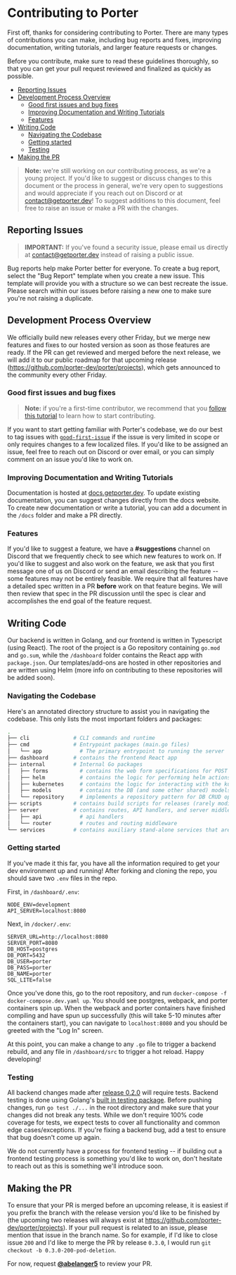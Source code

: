 # Contributing to Porter

First off, thanks for considering contributing to Porter. There are many types of contributions you can make, including bug reports and fixes, improving documentation, writing tutorials, and larger feature requests or changes.

Before you contribute, make sure to read these guidelines thoroughly, so that you can get your pull request reviewed and finalized as quickly as possible. 

- [Reporting Issues](#reporting-issues)
- [Development Process Overview](#development-process-overview)
  * [Good first issues and bug fixes](#good-first-issues-and-bug-fixes)
  * [Improving Documentation and Writing Tutorials](#improving-documentation-and-writing-tutorials)
  * [Features](#features)
- [Writing Code](#writing-code)
  * [Navigating the Codebase](#navigating-the-codebase)
  * [Getting started](#getting-started)
  * [Testing](#testing)
- [Making the PR](#making-the-pr)

> **Note:** we're still working on our contributing process, as we're a young project. If you'd like to suggest or discuss changes to this document or the process in general, we're very open to suggestions and would appreciate if you reach out on Discord or at [contact@getporter.dev](mailto:contact@getporter.dev)! To suggest additions to this document, feel free to raise an issue or make a PR with the changes. 

## Reporting Issues

> **IMPORTANT:** If you've found a security issue, please email us directly at [contact@getporter.dev](mailto:contact@getporter.dev) instead of raising a public issue.

Bug reports help make Porter better for everyone. To create a bug report, select the "Bug Report" template when you create a new issue. This template will provide you with a structure so we can best recreate the issue. Please search within our issues before raising a new one to make sure you're not raising a duplicate.

## Development Process Overview 

We officially build new releases every other Friday, but we merge new features and fixes to our hosted version as soon as those features are ready. If the PR can get reviewed and merged before the next release, we will add it to our public roadmap for that upcoming release (https://github.com/porter-dev/porter/projects), which gets announced to the community every other Friday.

### Good first issues and bug fixes

> **Note:** if you're a first-time contributor, we recommend that you [follow this tutorial](http://makeapullrequest.com/) to learn how to start contributing. 

If you want to start getting familiar with Porter's codebase, we do our best to tag issues with [`good-first-issue`](https://github.com/porter-dev/porter/labels/good%20first%20issue) if the issue is very limited in scope or only requires changes to a few localized files. If you'd like to be assigned an issue, feel free to reach out on Discord or over email, or you can simply comment on an issue you'd like to work on. 

### Improving Documentation and Writing Tutorials

Documentation is hosted at [docs.getporter.dev](https://docs.getporter.dev). To update existing documentation, you can suggest changes directly from the docs website. To create new documentation or write a tutorial, you can add a document in the `/docs` folder and make a PR directly. 

### Features

If you'd like to suggest a feature, we have a **#suggestions** channel on Discord that we frequently check to see which new features to work on. If you'd like to suggest and also work on the feature, we ask that you first message one of us on Discord or send an email describing the feature -- some features may not be entirely feasible. We require that all features have a detailed spec written in a PR **before** work on that feature begins. We will then review that spec in the PR discussion until the spec is clear and accomplishes the end goal of the feature request. 

## Writing Code 

Our backend is written in Golang, and our frontend is written in Typescript (using React). The root of the project is a Go repository containing `go.mod` and `go.sum`, while the `/dashboard` folder contains the React app with `package.json`. Our templates/add-ons are hosted in other repositories and are written using Helm (more info on contributing to these repositories will be added soon). 

### Navigating the Codebase

Here's an annotated directory structure to assist you in navigating the codebase. This only lists the most important folders and packages: 

```bash
.
├── cli              # CLI commands and runtime
├── cmd              # Entrypoint packages (main.go files)
│   └── app            # The primary entrypoint to running the server
├── dashboard        # contains the frontend React app
├── internal         # Internal Go packages
│   ├── forms          # contains the web form specifications for POST requests
│   ├── helm           # contains the logic for performing helm actions
│   ├── kubernetes     # contains the logic for interacting with the kubernetes api
│   ├── models         # contains the DB (and some other shared) models
│   └── repository     # implements a repository pattern for DB CRUD operations using gorm
├── scripts          # contains build scripts for releases (rarely modified)
├── server           # contains routes, API handlers, and server middleware
│   ├── api            # api handlers
│   └── router         # routes and routing middleware
└── services         # contains auxiliary stand-alone services that are run on Porter
```

### Getting started

If you've made it this far, you have all the information required to get your dev environment up and running! After forking and cloning the repo, you should save two `.env` files in the repo. 

First, in `/dashboard/.env`:

```
NODE_ENV=development
API_SERVER=localhost:8080
```

Next, in `/docker/.env`:

```
SERVER_URL=http://localhost:8080
SERVER_PORT=8080
DB_HOST=postgres
DB_PORT=5432
DB_USER=porter
DB_PASS=porter
DB_NAME=porter
SQL_LITE=false
```

Once you've done this, go to the root repository, and run `docker-compose -f docker-compose.dev.yaml up`. You should see postgres, webpack, and porter containers spin up. When the webpack and porter containers have finished compiling and have spun up successfully (this will take 5-10 minutes after the containers start), you can navigate to `localhost:8080` and you should be greeted with the "Log In" screen. 

At this point, you can make a change to any `.go` file to trigger a backend rebuild, and any file in `/dashboard/src` to trigger a hot reload. Happy developing!

### Testing 

All backend changes made after [release 0.2.0](https://github.com/porter-dev/porter/projects/2) will require tests. Backend testing is done using Golang's [built in testing package](https://golang.org/pkg/testing/). Before pushing changes, run `go test ./...` in the root directory and make sure that your changes did not break any tests. While we don't require 100% code coverage for tests, we expect tests to cover all functionality and common edge cases/exceptions. If you're fixing a backend bug, add a test to ensure that bug doesn't come up again. 

We do not currently have a process for frontend testing -- if building out a frontend testing process is something you'd like to work on, don't hesitate to reach out as this is something we'll introduce soon. 

## Making the PR

To ensure that your PR is merged before an upcoming release, it is easiest if you prefix the branch with the release version you'd like to be finished by (the upcoming two releases will always exist at https://github.com/porter-dev/porter/projects). If your pull request is related to an issue, please mention that issue in the branch name. So for example, if I'd like to close issue `200` and I'd like to merge the PR by release `0.3.0`, I would run `git checkout -b 0.3.0-200-pod-deletion`. 

For now, request [**@abelanger5**](https://github.com/abelanger5) to review your PR. 
